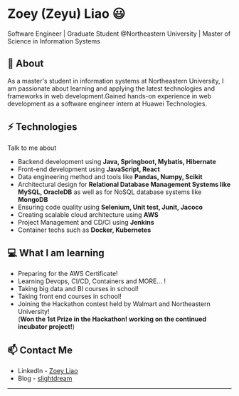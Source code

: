 # Zoey (Zeyu) Liao 😃
Software Engineer | Graduate Student @Northeastern University | Master of Science in Information Systems

## 🧐 About
As a master's student in information systems at Northeastern University, I am passionate about learning and applying the latest technologies and frameworks in web development.Gained hands-on experience in web development as a software engineer intern at Huawei Technologies.

## ⚡ Technologies
Talk to me about
- Backend development using **Java, Springboot, Mybatis, Hibernate**
- Front-end development using **JavaScript, React**
- Data engineering method and tools like **Pandas, Numpy, Scikit**
- Architectural design for **Relational Database Management Systems like MySQL, OracleDB** as well as for NoSQL database systems like **MongoDB**
- Ensuring code quality using **Selenium, Unit test, Junit, Jacoco**
- Creating scalable cloud architecture using **AWS**
- Project Management and CD/CI using **Jenkins**
- Container techs such as **Docker, Kubernetes**

## 💻 What I am learning
- Preparing for the AWS Certificate!
- Learning Devops, CI/CD, Containers and MORE... !
- Taking big data and BI courses in school!
- Taking front end courses in school!
- Joining the Hackathon contest held by Walmart and Northeastern University!\
  (**Won the 1st Prize in the Hackathon! working on the continued incubator project!**)


## 📫 Contact Me
- LinkedIn - [Zoey Liao](https://www.linkedin.com/in/zeyuliao2024/)
- Blog - [slightdream](http://slightdream.cn)

---
